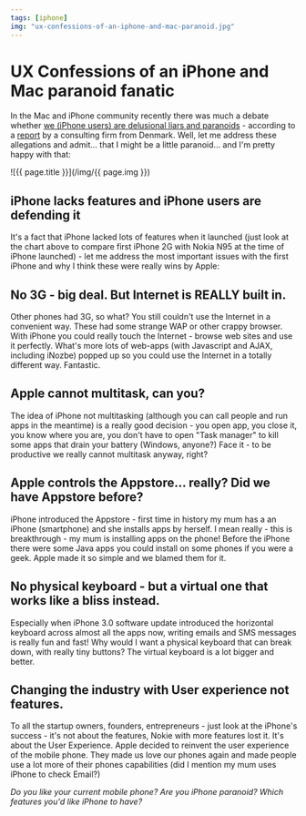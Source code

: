 ```yaml
---
tags: [iphone]
img: "ux-confessions-of-an-iphone-and-mac-paranoid.jpg"
---
```


# UX Confessions of an iPhone and Mac paranoid fanatic


In the Mac and iPhone community recently there was much a debate whether [we (iPhone users) are delusional liars and paranoids](http://www.tuaw.com/2009/12/13/strand-consult-to-iphone-users-youre-delusional-and-a-big-fat/) - according to a [report](http://www.strandreports.com/sw4031.asp) by a consulting firm from Denmark. Well, let me address these allegations and admit... that I might be a little paranoid... and I'm pretty happy with that:

<!--More-->

![{{ page.title }}](/img/{{ page.img }})

## iPhone lacks features and iPhone users are defending it

It's a fact that iPhone lacked lots of features when it launched (just look at the chart above to compare first iPhone 2G with Nokia N95 at the time of iPhone launched) - let me address the most important issues with the first iPhone and why I think these were really wins by Apple:

## No 3G - big deal. But Internet is REALLY built in.

Other phones had 3G, so what? You still couldn't use the Internet in a convenient way. These had some strange WAP or other crappy browser. With iPhone you could really touch the Internet - browse web sites and use it perfectly. What's more lots of web-apps (with Javascript and AJAX, including iNozbe) popped up so you could use the Internet in a totally different way. Fantastic.

## Apple cannot multitask, can you?

The idea of iPhone not multitasking (although you can call people and run apps in the meantime) is a really good decision - you open app, you close it, you know where you are, you don't have to open "Task manager" to kill some apps that drain your battery (Windows, anyone?) Face it - to be productive we really cannot multitask anyway, right?

## Apple controls the Appstore... really? Did we have Appstore before?

iPhone introduced the Appstore - first time in history my mum has a an iPhone (smartphone) and she installs apps by herself. I mean really - this is breakthrough - my mum is installing apps on the phone! Before the iPhone there were some Java apps you could install on some phones if you were a geek. Apple made it so simple and we blamed them for it.

## No physical keyboard - but a virtual one that works like a bliss instead.

Especially when iPhone 3.0 software update introduced the horizontal keyboard across almost all the apps now, writing emails and SMS messages is really fun and fast! Why would I want a physical keyboard that can break down, with really tiny buttons? The virtual keyboard is a lot bigger and better.

## Changing the industry with User experience not features.

To all the startup owners, founders, entrepreneurs - just look at the iPhone's success - it's not about the features, Nokie with more features lost it. It's about the User Experience. Apple decided to reinvent the user experience of the mobile phone. They made us love our phones again and made people use a lot more of their phones capabilities (did I mention my mum uses iPhone to check Email?)

_Do you like your current mobile phone? Are you iPhone paranoid? Which features you'd like iPhone to have?_
  



[n]: https://michael.gratis/nozbe